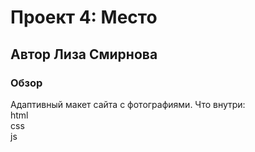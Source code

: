 # Проект 4: Место
## Автор Лиза Смирнова 
### Обзор

Адаптивный макет сайта с фотографиями. Что внутри:  
html  
css  
js  

